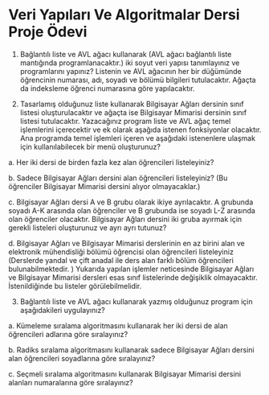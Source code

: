 # Veri Yapıları Ve Algoritmalar Dersi Proje Ödevi
1.	Bağlantılı liste ve AVL ağacı kullanarak (AVL ağacı bağlantılı liste mantığında programlanacaktır.) iki soyut veri yapısı tanımlayınız ve programlarını yapınız? Listenin ve AVL ağacının her bir düğümünde öğrencinin numarası, adı, soyadı ve bölümü bilgileri tutulacaktır.  Ağaçta da indeksleme öğrenci numarasına göre yapılacaktır. 

2.	Tasarlamış olduğunuz liste kullanarak Bilgisayar Ağları dersinin sınıf listesi oluşturulacaktır ve ağaçta ise Bilgisayar Mimarisi dersinin sınıf listesi tutulacaktır. Yazacağınız program liste ve AVL ağaç temel işlemlerini içerecektir ve ek olarak aşağıda istenen fonksiyonlar olacaktır. Ana programda temel işlemleri içeren ve aşağıdaki istenenlere ulaşmak için kullanılabilecek bir menü oluşturunuz? 

 a.	Her iki dersi de birden fazla kez alan öğrencileri listeleyiniz?
 
 b.	Sadece Bilgisayar Ağları dersini alan öğrencileri listeleyiniz? (Bu öğrenciler Bilgisayar Mimarisi dersini alıyor olmayacaklar.)
 
 c.	Bilgisayar Ağları dersi A ve B grubu olarak ikiye ayrılacaktır. A grubunda soyadı A-K arasında olan öğrenciler ve B grubunda ise soyadı L-Z arasında olan öğrenciler olacaktır. Bilgisayar Ağları dersini iki gruba ayırmak için gerekli listeleri oluşturunuz ve ayrı ayrı tutunuz?
 
 d.	Bilgisayar Ağları ve Bilgisayar Mimarisi derslerinin en az birini alan ve elektronik mühendisliği bölümü öğrencisi olan öğrencileri listeleyiniz (Derslerde yandal ve çift anadal ile ders alan farklı bölüm öğrencileri bulunabilmektedir. ) 
Yukarıda yapılan işlemler neticesinde Bilgisayar Ağları ve Bilgisayar Mimarisi dersleri esas sınıf listelerinde değişiklik olmayacaktır. İstenildiğinde bu listeler görülebilmelidir.


3.	Bağlantılı liste ve AVL ağacı kullanarak yazmış olduğunuz program için aşağıdakileri uygulayınız? 

 a.	Kümeleme sıralama algoritmasını kullanarak her iki dersi de alan öğrencileri adlarına göre sıralayınız?
 
 b.	Radiks sıralama algoritmasını kullanarak sadece Bilgisayar Ağları dersini alan öğrencileri soyadlarına göre sıralayınız?
 
 c.	Seçmeli sıralama algoritmasını kullanarak Bilgisayar Mimarisi dersini alanları numaralarına göre sıralayınız?

